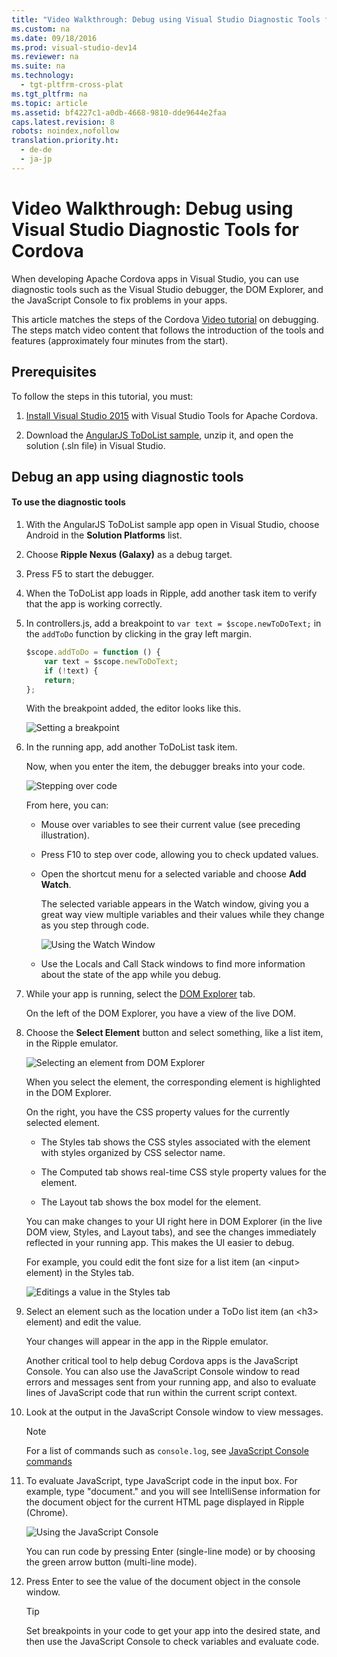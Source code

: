 ```yaml
---
title: "Video Walkthrough: Debug using Visual Studio Diagnostic Tools for Cordova"
ms.custom: na
ms.date: 09/18/2016
ms.prod: visual-studio-dev14
ms.reviewer: na
ms.suite: na
ms.technology: 
  - tgt-pltfrm-cross-plat
ms.tgt_pltfrm: na
ms.topic: article
ms.assetid: bf4227c1-a0db-4668-9810-dde9644e2faa
caps.latest.revision: 8
robots: noindex,nofollow
translation.priority.ht: 
  - de-de
  - ja-jp
---
```

# Video Walkthrough: Debug using Visual Studio Diagnostic Tools for Cordova
When developing Apache Cordova apps in Visual Studio, you can use diagnostic tools such as the Visual Studio debugger, the DOM Explorer, and the JavaScript Console to fix problems in your apps.  
  
 This article matches the steps of the Cordova [Video tutorial](http://go.microsoft.com/fwlink/p/?LinkID=534729) on debugging. The steps match video content that follows the introduction of the tools and features (approximately four minutes from the start).  
  
## Prerequisites  
 To follow the steps in this tutorial, you must:  
  
1.  [Install Visual Studio 2015](http://go.microsoft.com/fwlink/p/?LinkId=397606) with Visual Studio Tools for Apache Cordova.  
  
2.  Download the [AngularJS ToDoList sample](http://go.microsoft.com/fwlink/?LinkID=398516), unzip it, and open the solution (.sln file) in Visual Studio.  
  
## Debug an app using diagnostic tools  
  
#### To use the diagnostic tools  
  
1.  With the AngularJS ToDoList sample app open in Visual Studio, choose Android in the **Solution Platforms** list.  
  
2.  Choose **Ripple Nexus (Galaxy)** as a debug target.  
  
3.  Press F5 to start the debugger.  
  
4.  When the ToDoList app loads in Ripple, add another task item to verify that the app is working correctly.  
  
5.  In controllers.js, add a breakpoint to `var text = $scope.newToDoText;` in the `addToDo` function by clicking in the gray left margin.  
  
    ```javascript  
    $scope.addToDo = function () {  
        var text = $scope.newToDoText;   
        if (!text) {   
        return;   
    };  
    ```  
  
     With the breakpoint added, the editor looks like this.  
  
     ![Setting a breakpoint](../vs140/media/Cordova_Video_Debugging_Breakpoints.png "Cordova_Video_Debugging_Breakpoints")  
  
6.  In the running app, add another ToDoList task item.  
  
     Now, when you enter the item, the debugger breaks into your code.  
  
     ![Stepping over code](../vs140/media/Cordova_Video_Debugging_StepOver.png "Cordova_Video_Debugging_StepOver")  
  
     From here, you can:  
  
    -   Mouse over variables to see their current value (see preceding illustration).  
  
    -   Press F10 to step over code, allowing you to check updated values.  
  
    -   Open the shortcut menu for a selected variable and choose **Add Watch**.  
  
         The selected variable appears in the Watch window, giving you a great way view multiple variables and their values while they change as you step through code.  
  
         ![Using the Watch Window](../vs140/media/Cordova_Video_Debugging_Watch_Window.png "Cordova_Video_Debugging_Watch_Window")  
  
    -   Use the Locals and Call Stack windows to find more information about the state of the app while you debug.  
  
7.  While your app is running, select the [DOM Explorer](http://msdn.microsoft.com/library/windows/apps/hh441474.aspx) tab.  
  
     On the left of the DOM Explorer, you have a view of the live DOM.  
  
8.  Choose the **Select Element** button and select something, like a list item, in the Ripple emulator.  
  
     ![Selecting an element from DOM Explorer](../vs140/media/Cordova_Video_Debugging_DOM_Ex.png "Cordova_Video_Debugging_DOM_Ex")  
  
     When you select the element, the corresponding element is highlighted in the DOM Explorer.  
  
     On the right, you have the CSS property values for the currently selected element.  
  
    -   The Styles tab shows the CSS styles associated with the element with styles organized by CSS selector name.  
  
    -   The Computed tab shows real-time CSS style property values for the element.  
  
    -   The Layout tab shows the box model for the element.  
  
     You can make changes to your UI right here in DOM Explorer (in the live DOM view, Styles, and Layout tabs), and see the changes immediately reflected in your running app. This makes the UI easier to debug.  
  
     For example, you could edit the font size for a list item (an <input\> element) in the Styles tab.  
  
     ![Editings a value in the Styles tab](../vs140/media/Cordova_Videos_Debugging_DOM_Ex_Styles.png "Cordova_Videos_Debugging_DOM_Ex_Styles")  
  
9. Select an element such as the location under a ToDo list item (an <h3\> element) and edit the value.  
  
     Your changes will appear in the app in the Ripple emulator.  
  
     Another critical tool to help debug Cordova apps is the JavaScript Console. You can also use the JavaScript Console window to read errors and messages sent from your running app, and also to evaluate lines of JavaScript code that run within the current script context.  
  
10. Look at the output in the JavaScript Console window to view messages.  
  
    > [!NOTE]
    >  For a list of commands such as `console.log`, see [JavaScript Console commands](http://msdn.microsoft.com/library/windows/apps/hh696634.aspx)  
  
11. To evaluate JavaScript, type JavaScript code in the input box. For example, type "document." and you will see IntelliSense information for the document object for the current HTML page displayed in Ripple (Chrome).  
  
     ![Using the JavaScript Console](../vs140/media/Cordova_Video_Debugging_JS_Console.png "Cordova_Video_Debugging_JS_Console")  
  
     You can run code by pressing Enter (single-line mode) or by choosing the green arrow button (multi-line mode).  
  
12. Press Enter to see the value of the document object in the console window.  
  
    > [!TIP]
    >  Set breakpoints in your code to get your app into the desired state, and then use the JavaScript Console to check variables and evaluate code.